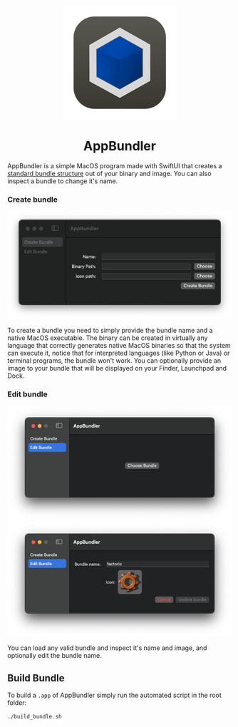 <p align="center">
<img height="256" src="AppBundler/Assets.xcassets/AppIcon.appiconset/Icon256.png">
</p>

<h1 align="center">AppBundler</h1>

AppBundler is a simple MacOS program made with SwiftUI that creates a [standard bundle structure](https://developer.apple.com/documentation/bundleresources/placing_content_in_a_bundle) out of your binary
and image. You can also inspect a bundle to change it's name.


### Create bundle

![create bundle preview image](Assets/create_bundle.png)

To create a bundle you need to simply provide the bundle name and a native MacOS executable. The binary can be created in virtually any language that correctly generates native MacOS binaries so that the system can execute it, notice that for interpreted languages (like Python or Java) or terminal programs, the bundle won't work. 
You can optionally provide an image to your bundle that will be displayed on your Finder, Launchpad and Dock.

### Edit bundle
![edit bundle preview image 01](Assets/edit_bundle_01.png)
![edit bundle preview image 02](Assets/edit_bundle_02.png)

You can load any valid bundle and inspect it's name and image, and optionally edit the bundle name.

## Build Bundle
To build a `.app` of AppBundler simply run the automated script in the root folder:

```bash
./build_bundle.sh
```
